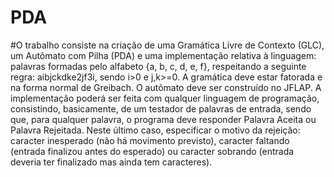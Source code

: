 # PDA

#O trabalho consiste na criação de uma Gramática Livre de Contexto (GLC), um Autômato com Pilha (PDA) e uma implementação relativa à linguagem: palavras formadas pelo alfabeto {a, b, c, d, e, f}, respeitando a seguinte regra: aibjckdke2jf3i, sendo i>0 e j,k>=0. A gramática deve estar fatorada e na forma normal de Greibach. O autômato deve ser construído no JFLAP. A implementação poderá ser feita com qualquer linguagem de programação, consistindo, basicamente, de um testador de palavras de entrada, sendo que, para qualquer palavra, o programa deve responder Palavra Aceita ou Palavra Rejeitada. Neste último caso, especificar o motivo da rejeição: caracter inesperado (não há movimento previsto), caracter faltando (entrada finalizou antes do esperado) ou caracter sobrando (entrada deveria ter finalizado mas ainda tem caracteres).
